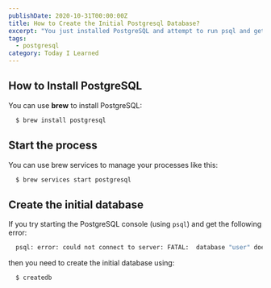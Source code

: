 ```yaml
---
publishDate: 2020-10-31T00:00:00Z
title: How to Create the Initial Postgresql Database?
excerpt: "You just installed PostgreSQL and attempt to run psql and get the following error: FATAL:  database 'user' does not exist. Here's how to fix it"
tags:
  - postgresql
category: Today I Learned
---
```


## How to Install PostgreSQL

You can use **brew** to install PostgreSQL:

```bash
  $ brew install postgresql
```

## Start the process

You can use brew services to manage your processes like this:

```bash
  $ brew services start postgresql
```

## Create the initial database

If you try starting the PostgreSQL console (using `psql`) and get the following error:

```bash
  psql: error: could not connect to server: FATAL:  database "user" does not exist
```

then you need to create the initial database using:

```bash
  $ createdb
```

